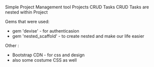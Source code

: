 
Simple Project Management tool 
Projects CRUD 
Tasks CRUD 
Tasks are nested within Project


Gems that were used:

* gem 'devise' - for authenticasion 
* gem 'nested_scaffold' - to create nested and make our life easier

Other :
* Bootstrap CDN - for css and design
* also some costume CSS as well



